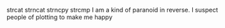 strcat
strncat
strncpy
strcmp
I am a kind of paranoid in reverse. I suspect people of plotting to make me happy
